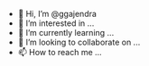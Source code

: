 - 👋 Hi, I’m @ggajendra
- 👀 I’m interested in ...
- 🌱 I’m currently learning ...
- 💞️ I’m looking to collaborate on ...
- 📫 How to reach me ...

<!---
ggajendra/ggajendra is a ✨ special ✨ repository because its `README.md` (this file) appears on your GitHub profile.
You can click the Preview link to take a look at your changes.
--->
